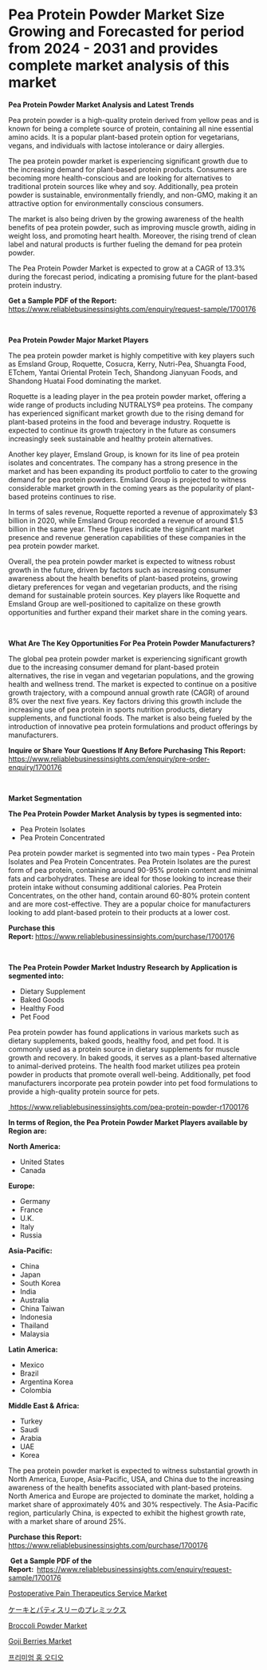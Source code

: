 <p><h1>Pea Protein Powder Market Size Growing and Forecasted for period from 2024 - 2031 and provides complete market analysis of this market</h1></p><p><strong>Pea Protein Powder Market Analysis and Latest Trends</strong></p>
<p><p>Pea protein powder is a high-quality protein derived from yellow peas and is known for being a complete source of protein, containing all nine essential amino acids. It is a popular plant-based protein option for vegetarians, vegans, and individuals with lactose intolerance or dairy allergies.</p><p>The pea protein powder market is experiencing significant growth due to the increasing demand for plant-based protein products. Consumers are becoming more health-conscious and are looking for alternatives to traditional protein sources like whey and soy. Additionally, pea protein powder is sustainable, environmentally friendly, and non-GMO, making it an attractive option for environmentally conscious consumers.</p><p>The market is also being driven by the growing awareness of the health benefits of pea protein powder, such as improving muscle growth, aiding in weight loss, and promoting heart health. Moreover, the rising trend of clean label and natural products is further fueling the demand for pea protein powder.</p><p>The Pea Protein Powder Market is expected to grow at a CAGR of 13.3% during the forecast period, indicating a promising future for the plant-based protein industry.</p></p>
<p><strong>Get a Sample PDF of the Report:&nbsp;</strong> <a href="https://www.reliablebusinessinsights.com/enquiry/request-sample/1700176">https://www.reliablebusinessinsights.com/enquiry/request-sample/1700176</a></p>
<p>&nbsp;</p>
<p><strong>Pea Protein Powder Major Market Players</strong></p>
<p><p>The pea protein powder market is highly competitive with key players such as Emsland Group, Roquette, Cosucra, Kerry, Nutri-Pea, Shuangta Food, ETchem, Yantai Oriental Protein Tech, Shandong Jianyuan Foods, and Shandong Huatai Food dominating the market.</p><p>Roquette is a leading player in the pea protein powder market, offering a wide range of products including NUTRALYS® pea proteins. The company has experienced significant market growth due to the rising demand for plant-based proteins in the food and beverage industry. Roquette is expected to continue its growth trajectory in the future as consumers increasingly seek sustainable and healthy protein alternatives.</p><p>Another key player, Emsland Group, is known for its line of pea protein isolates and concentrates. The company has a strong presence in the market and has been expanding its product portfolio to cater to the growing demand for pea protein powders. Emsland Group is projected to witness considerable market growth in the coming years as the popularity of plant-based proteins continues to rise.</p><p>In terms of sales revenue, Roquette reported a revenue of approximately $3 billion in 2020, while Emsland Group recorded a revenue of around $1.5 billion in the same year. These figures indicate the significant market presence and revenue generation capabilities of these companies in the pea protein powder market.</p><p>Overall, the pea protein powder market is expected to witness robust growth in the future, driven by factors such as increasing consumer awareness about the health benefits of plant-based proteins, growing dietary preferences for vegan and vegetarian products, and the rising demand for sustainable protein sources. Key players like Roquette and Emsland Group are well-positioned to capitalize on these growth opportunities and further expand their market share in the coming years.</p></p>
<p>&nbsp;</p>
<p><strong>What Are The Key Opportunities For Pea Protein Powder Manufacturers?</strong></p>
<p><p>The global pea protein powder market is experiencing significant growth due to the increasing consumer demand for plant-based protein alternatives, the rise in vegan and vegetarian populations, and the growing health and wellness trend. The market is expected to continue on a positive growth trajectory, with a compound annual growth rate (CAGR) of around 8% over the next five years. Key factors driving this growth include the increasing use of pea protein in sports nutrition products, dietary supplements, and functional foods. The market is also being fueled by the introduction of innovative pea protein formulations and product offerings by manufacturers.</p></p>
<p><strong>Inquire or Share Your Questions If Any Before Purchasing This Report:</strong> <a href="https://www.reliablebusinessinsights.com/enquiry/pre-order-enquiry/1700176">https://www.reliablebusinessinsights.com/enquiry/pre-order-enquiry/1700176</a></p>
<p>&nbsp;</p>
<p><strong>Market Segmentation</strong></p>
<p><strong>The Pea Protein Powder Market Analysis by types is segmented into:</strong></p>
<p><ul><li>Pea Protein Isolates</li><li>Pea Protein Concentrated</li></ul></p>
<p><p>Pea protein powder market is segmented into two main types - Pea Protein Isolates and Pea Protein Concentrates. Pea Protein Isolates are the purest form of pea protein, containing around 90-95% protein content and minimal fats and carbohydrates. These are ideal for those looking to increase their protein intake without consuming additional calories. Pea Protein Concentrates, on the other hand, contain around 60-80% protein content and are more cost-effective. They are a popular choice for manufacturers looking to add plant-based protein to their products at a lower cost.</p></p>
<p><strong>Purchase this Report:&nbsp;</strong><a href="https://www.reliablebusinessinsights.com/purchase/1700176">https://www.reliablebusinessinsights.com/purchase/1700176</a></p>
<p>&nbsp;</p>
<p><strong>The Pea Protein Powder Market Industry Research by Application is segmented into:</strong></p>
<p><ul><li>Dietary Supplement</li><li>Baked Goods</li><li>Healthy Food</li><li>Pet Food</li></ul></p>
<p><p>Pea protein powder has found applications in various markets such as dietary supplements, baked goods, healthy food, and pet food. It is commonly used as a protein source in dietary supplements for muscle growth and recovery. In baked goods, it serves as a plant-based alternative to animal-derived proteins. The health food market utilizes pea protein powder in products that promote overall well-being. Additionally, pet food manufacturers incorporate pea protein powder into pet food formulations to provide a high-quality protein source for pets.</p></p>
<p><a href="https://www.reliablebusinessinsights.com/pea-protein-powder-r1700176">&nbsp;https://www.reliablebusinessinsights.com/pea-protein-powder-r1700176</a></p>
<p><strong>In terms of Region, the Pea Protein Powder Market Players available by Region are:</strong></p>
<p>
    <p> <strong> North America: </strong>
        <ul>
            <li>United States</li>
            <li>Canada</li>
        </ul>
        </p> 
    <p> <strong> Europe: </strong>
        <ul>
            <li>Germany</li>
            <li>France</li>
            <li>U.K.</li>
            <li>Italy</li>
            <li>Russia</li>
        </ul>
        </p> 
    <p> <strong> Asia-Pacific: </strong>
        <ul>
            <li>China</li>
            <li>Japan</li>
            <li>South Korea</li>
            <li>India</li>
            <li>Australia</li>
            <li>China Taiwan</li>
            <li>Indonesia</li>
            <li>Thailand</li>
            <li>Malaysia</li>
        </ul>
        </p> 
    <p> <strong> Latin America: </strong>
        <ul>
            <li>Mexico</li>
            <li>Brazil</li>
            <li>Argentina Korea</li>
            <li>Colombia</li>
        </ul>
        </p> 
    <p> <strong> Middle East & Africa: </strong>
        <ul>
            <li>Turkey</li>
            <li>Saudi</li>
            <li>Arabia</li>
            <li>UAE</li>
            <li>Korea</li>
        </ul>
    </p>
    </p>
<p><p>The pea protein powder market is expected to witness substantial growth in North America, Europe, Asia-Pacific, USA, and China due to the increasing awareness of the health benefits associated with plant-based proteins. North America and Europe are projected to dominate the market, holding a market share of approximately 40% and 30% respectively. The Asia-Pacific region, particularly China, is expected to exhibit the highest growth rate, with a market share of around 25%.</p></p>
<p><strong>Purchase this Report: </strong><a href="https://www.reliablebusinessinsights.com/purchase/1700176">https://www.reliablebusinessinsights.com/purchase/1700176</a></p>
<p>&nbsp;<strong>Get a Sample PDF of the Report:&nbsp;&nbsp;</strong><a href="https://www.reliablebusinessinsights.com/enquiry/request-sample/1700176">https://www.reliablebusinessinsights.com/enquiry/request-sample/1700176</a></p>
<p><strong></strong></p>
<p><p><a href="https://github.com/lbird53714/Market-Research-Report-List-4/blob/main/postoperative-pain-therapeutics-service-market.md">Postoperative Pain Therapeutics Service Market</a></p><p><a href="https://github.com/avbqbctihcbe2/Market-Research-Report-List-2/blob/main/9345544124734.md">ケーキとパティスリーのプレミックス</a></p><p><a href="https://issuu.com/reportprime-2/docs/broccoli-powder-market-size-2030.pptx">Broccoli Powder Market</a></p><p><a href="https://issuu.com/reportprime-2/docs/goji-berries-market-size-2030.pptx">Goji Berries Market</a></p><p><a href="https://github.com/JosefaRice/Market-Research-Report-List-1/blob/main/5316816122709.md">프리미엄 홈 오디오</a></p></p>